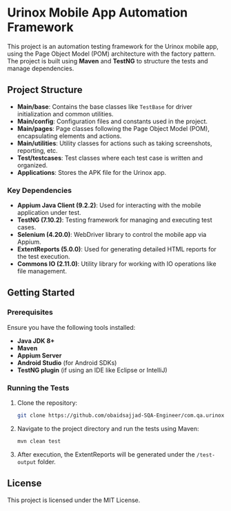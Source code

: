 # Urinox Mobile App Automation Framework

This project is an automation testing framework for the Urinox mobile app, using the Page Object Model (POM) architecture with the factory pattern. The project is built using **Maven** and **TestNG** to structure the tests and manage dependencies.

## Project Structure

- **Main/base**: Contains the base classes like `TestBase` for driver initialization and common utilities.
- **Main/config**: Configuration files and constants used in the project.
- **Main/pages**: Page classes following the Page Object Model (POM), encapsulating elements and actions.
- **Main/utilities**: Utility classes for actions such as taking screenshots, reporting, etc.
- **Test/testcases**: Test classes where each test case is written and organized.
- **Applications**: Stores the APK file for the Urinox app.

### Key Dependencies

- **Appium Java Client (9.2.2)**: Used for interacting with the mobile application under test.
- **TestNG (7.10.2)**: Testing framework for managing and executing test cases.
- **Selenium (4.20.0)**: WebDriver library to control the mobile app via Appium.
- **ExtentReports (5.0.0)**: Used for generating detailed HTML reports for the test execution.
- **Commons IO (2.11.0)**: Utility library for working with IO operations like file management.

## Getting Started

### Prerequisites

Ensure you have the following tools installed:

- **Java JDK 8+**
- **Maven**
- **Appium Server**
- **Android Studio** (for Android SDKs)
- **TestNG plugin** (if using an IDE like Eclipse or IntelliJ)

### Running the Tests

1. Clone the repository:

    ```bash
    git clone https://github.com/obaidsajjad-SQA-Engineer/com.qa.urinox.git
    ```

2. Navigate to the project directory and run the tests using Maven:

    ```bash
    mvn clean test
    ```

3. After execution, the ExtentReports will be generated under the `/test-output` folder.

## License

This project is licensed under the MIT License.
